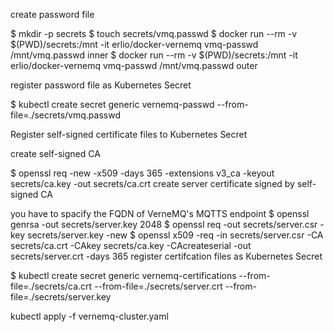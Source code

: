 create password file

$ mkdir -p secrets
$ touch secrets/vmq.passwd
$ docker run --rm -v $(PWD)/secrets:/mnt -it erlio/docker-vernemq vmq-passwd /mnt/vmq.passwd inner
$ docker run --rm -v $(PWD)/secrets:/mnt -it erlio/docker-vernemq vmq-passwd /mnt/vmq.passwd outer


register password file as Kubernetes Secret

$ kubectl create secret generic vernemq-passwd --from-file=./secrets/vmq.passwd

Register self-signed certificate files to Kubernetes Secret

create self-signed CA

$ openssl req -new -x509 -days 365 -extensions v3_ca -keyout secrets/ca.key -out secrets/ca.crt
create server certificate signed by self-signed CA

you have to spacify the FQDN of VerneMQ's MQTTS endpoint
$ openssl genrsa -out secrets/server.key 2048
$ openssl req -out secrets/server.csr -key secrets/server.key -new
$ openssl x509 -req -in secrets/server.csr -CA secrets/ca.crt -CAkey secrets/ca.key -CAcreateserial -out secrets/server.crt -days 365
register certifcation files as Kubernetes Secret

$ kubectl create secret generic vernemq-certifications --from-file=./secrets/ca.crt --from-file=./secrets/server.crt --from-file=./secrets/server.key

kubectl apply -f vernemq-cluster.yaml
